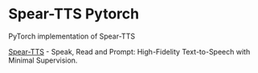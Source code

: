 # Spear-TTS Pytorch

PyTorch implementation of Spear-TTS

[Spear-TTS](https://arxiv.org/abs/2302.03540) - Speak, Read and Prompt: High-Fidelity Text-to-Speech with Minimal Supervision.
